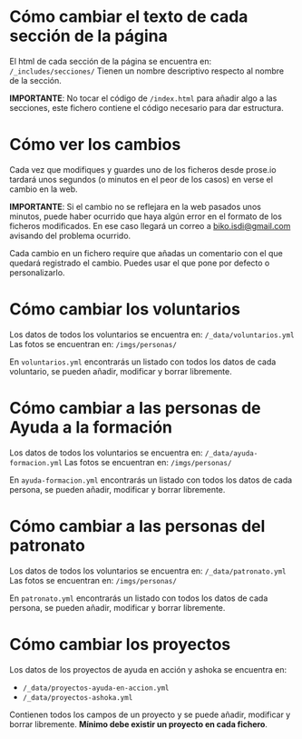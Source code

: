 # Cómo cambiar el texto de cada sección de la página
El html de cada sección de la página se encuentra en: `/_includes/secciones/`
Tienen un nombre descriptivo respecto al nombre de la sección.

**IMPORTANTE**: No tocar el código de `/index.html` para añadir algo a las secciones, este fichero contiene el código necesario para dar estructura.

# Cómo ver los cambios
Cada vez que modifiques y guardes uno de los ficheros desde prose.io tardará unos segundos (o minutos en el peor de los casos) en verse el cambio en la web. 

**IMPORTANTE**: Si el cambio no se reflejara en la web pasados unos minutos, puede haber ocurrido que haya algún error en el formato de los ficheros modificados. En ese caso llegará un correo a biko.isdi@gmail.com avisando del problema ocurrido.

Cada cambio en un fichero require que añadas un comentario con el que quedará registrado el cambio. Puedes usar el que pone por defecto o personalizarlo.

# Cómo cambiar los voluntarios
Los datos de todos los voluntarios se encuentra en: `/_data/voluntarios.yml`
Las fotos se encuentran en: `/imgs/personas/`

En `voluntarios.yml` encontrarás un listado con todos los datos de cada voluntario, se pueden añadir, modificar y borrar libremente.

# Cómo cambiar a las personas de Ayuda a la formación
Los datos de todos los voluntarios se encuentra en: `/_data/ayuda-formacion.yml`
Las fotos se encuentran en: `/imgs/personas/`

En `ayuda-formacion.yml` encontrarás un listado con todos los datos de cada persona, se pueden añadir, modificar y borrar libremente.

# Cómo cambiar a las personas del patronato
Los datos de todos los voluntarios se encuentra en: `/_data/patronato.yml`
Las fotos se encuentran en: `/imgs/personas/`

En `patronato.yml` encontrarás un listado con todos los datos de cada persona, se pueden añadir, modificar y borrar libremente.

# Cómo cambiar los proyectos
Los datos de los proyectos de ayuda en acción y ashoka se encuentra en:
* `/_data/proyectos-ayuda-en-accion.yml`
* `/_data/proyectos-ashoka.yml`

Contienen todos los campos de un proyecto y se puede añadir, modificar y borrar libremente. **Mínimo debe existir un proyecto en cada fichero**.